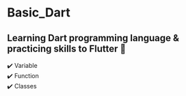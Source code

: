 # Basic_Dart

## Learning Dart programming language & practicing skills to Flutter 📴 <br />

✔️ Variable<br/>
✔️ Function<br/>
✔️ Classes<br/>
